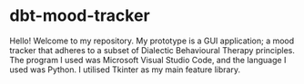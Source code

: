 # dbt-mood-tracker
Hello!
Welcome to my repository. My prototype is a GUI application; a mood tracker that adheres to a subset of Dialectic Behavioural Therapy principles.
The program I used was Microsoft Visual Studio Code, and the language I used was Python. I utilised Tkinter as my main feature library.
